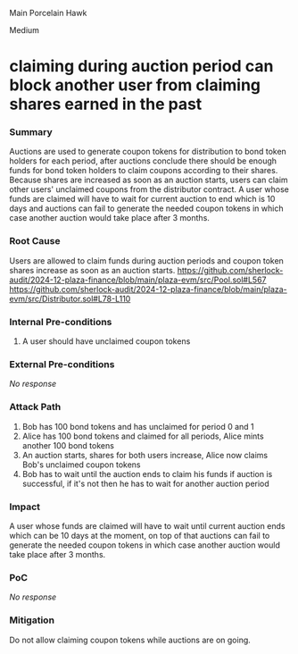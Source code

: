 Main Porcelain Hawk

Medium

# claiming during auction period can block another user from claiming shares earned in the past

### Summary

Auctions are used to generate coupon tokens for distribution to bond token holders for each period, after auctions conclude there should be enough funds for bond token holders to claim coupons according to their shares. Because shares are increased as soon as an auction starts, users can claim other users' unclaimed coupons from the distributor contract. A user whose funds are claimed will have to wait for current auction to end which is 10 days and auctions can fail to generate the needed coupon tokens in which case another auction would take place after 3 months.

### Root Cause

Users are allowed to claim funds during auction periods and coupon token shares increase as soon as an auction starts.
https://github.com/sherlock-audit/2024-12-plaza-finance/blob/main/plaza-evm/src/Pool.sol#L567
https://github.com/sherlock-audit/2024-12-plaza-finance/blob/main/plaza-evm/src/Distributor.sol#L78-L110

### Internal Pre-conditions

1. A user should have unclaimed coupon tokens

### External Pre-conditions

_No response_

### Attack Path

1. Bob has 100 bond tokens and has unclaimed for period 0 and 1
2. Alice has 100 bond tokens and claimed for all periods, Alice mints another 100 bond tokens
3. An auction starts, shares for both users increase, Alice now claims Bob's unclaimed coupon tokens
4. Bob has to wait until the auction ends to claim his funds if auction is successful, if it's not then he has to wait for another auction period

### Impact

A user whose funds are claimed will have to wait until current auction ends which can be 10 days at the moment, on top of that auctions can fail to generate the needed coupon tokens in which case another auction would take place after 3 months.

### PoC

_No response_

### Mitigation

Do not allow claiming coupon tokens while auctions are on going.